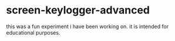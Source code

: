 # screen-keylogger-advanced
this was a fun experiment i have been working on. it is intended for educational purposes. 
